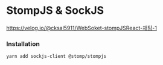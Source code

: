# StompJS & SockJS

https://velog.io/@cksal5911/WebSoket-stompJSReact-채팅-1


### Installation
```bash
yarn add sockjs-client @stomp/stompjs
```

